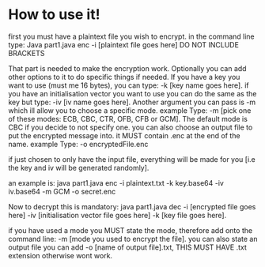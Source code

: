 # How to use it!
first you must have a plaintext file you wish to encrypt.
in the command line type: Java part1.java enc -i [plaintext file goes here]  DO NOT INCLUDE BRACKETS

That part is needed to make the encryption work. Optionally you can add other options to it to do specific things if needed.
If you have a key you want to use (must me 16 bytes), you can type: -k [key name goes here]. if you have an initialisation
vector you want to use you can do the same as the key but type: -iv [iv name goes here]. Another argument you can pass is
-m which ill allow you to choose a specific mode. example Type: -m [pick one of these modes: ECB, CBC, CTR, OFB, CFB or GCM]. The
default mode is CBC if you decide to not specify one. you can also choose an output file to put the encrypted message into.
it MUST contain .enc at the end of the name. example Type: -o encryptedFile.enc 

if just chosen to only have the input file, everything will be made for you [i.e the key and iv will be generated randomly].

an example is: java part1.java enc -i plaintext.txt -k key.base64 -iv iv.base64 -m GCM -o secret.enc  

Now to decrypt this is mandatory: java part1.java dec -i [encrypted file goes here] -iv [initialisation vector file goes here]
-k [key file goes here]. 

if you have used a mode you MUST state the mode, therefore add onto the command line: -m [mode you used to encrypt the file].
you can also state an output file you can add -o [name of output file].txt, THIS MUST HAVE .txt extension otherwise wont work. 

